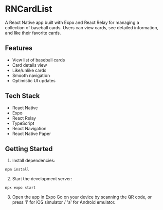 # RNCardList

A React Native app built with Expo and React Relay for managing a collection of baseball cards. Users can view cards, see detailed information, and like their favorite cards.

## Features
- View list of baseball cards
- Card details view
- Like/unlike cards
- Smooth navigation
- Optimistic UI updates

## Tech Stack
- React Native
- Expo
- React Relay
- TypeScript
- React Navigation
- React Native Paper

## Getting Started

1. Install dependencies:
```bash
npm install
```

2. Start the development server:
```bash
npx expo start
```

3. Open the app in Expo Go on your device by scanning the QR code, or press 'i' for iOS simulator / 'a' for Android emulator.
